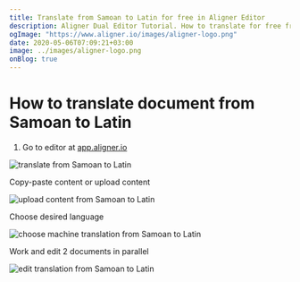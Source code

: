 ```yaml
---
title: Translate from Samoan to Latin for free in Aligner Editor
description: Aligner Dual Editor Tutorial. How to translate for free from Samoan to Latin. Aligner is multilingual document management platform. 
ogImage: "https://www.aligner.io/images/aligner-logo.png"
date: 2020-05-06T07:09:21+03:00
image: ../images/aligner-logo.png
onBlog: true
---
```


# How to translate document from Samoan to Latin

1. Go to editor at [app.aligner.io](https://app.aligner.io "Aligner App web page")

![translate from Samoan to Latin](../aligner-blank-editor.png "translate from Samoan to Latin")

Copy-paste content or upload content

![upload content from Samoan to Latin](../aligner-uploaded-document.png "upload content from Samoan to Latin")

Choose desired language

![choose machine translation from Samoan to Latin](../aligner-language-dropdown.png "choose machine translation from Samoan to Latin")

Work and edit 2 documents in parallel

![edit translation from Samoan to Latin](../aligner-double-sitded-editor.png "edit translation from Samoan to Latin")

